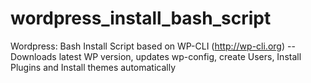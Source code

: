 # wordpress_install_bash_script
Wordpress: Bash Install Script based on WP-CLI (http://wp-cli.org) -- Downloads latest WP version, updates wp-config, create Users, Install Plugins and Install themes automatically
